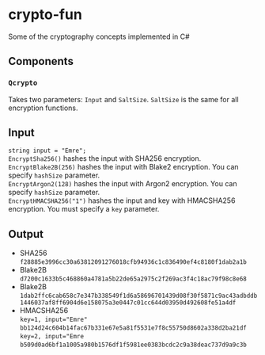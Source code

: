 # crypto-fun
Some of the cryptography concepts implemented in C#

## Components
### `Qcrypto`
Takes two parameters: `Input` and `SaltSize`. `SaltSize` is the same for all encryption functions.

## Input
`string input = "Emre";`  
`EncryptSha256()` hashes the input with SHA256 encryption.  
`EncryptBlake2B(256)` hashes the input with Blake2 encryption. You can specify `hashSize` parameter.  
`EncryptArgon2(128)` hashes the input with Argon2 encryption. You can specify `hashSize` parameter.  
`EncryptHMACSHA256("1")` hashes the input and key with HMACSHA256 encryption. You must specify a `key` parameter.  

## Output
- SHA256  
`f28885e3996cc30a63812091276018cfb94936c1c836490ef4c8180f1dab2a1b`  
- Blake2B  
`d7200c1633b5c468860a4781a5b22de65a2975c2f269ac3f4c18ac79f98c8e68`  
- Blake2B  
`1dab2ffc6cab658c7e347b338549f1d6a58696701439d08f30f5871c9ac43adbddb1446037af8ff6904d6e158075a3e0447c01cc644d03950d492608fe51a4df` 
- HMACSHA256  
`key=1, input="Emre"`  
`bb124d24c604b14fac67b331e67e5a81f5531e7f8c55750d8602a338d2ba21df`  
`key=2, input="Emre`  
`b509d0ad6bf1a1005a980b1576df1f5981ee0383bcdc2c9a38deac737d9a9c3b`  
